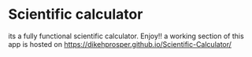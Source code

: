 # Scientific calculator
its a fully functional scientific calculator. Enjoy!! 
a working section of this app is hosted on https://dikehprosper.github.io/Scientific-Calculator/
